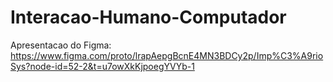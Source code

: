 # Interacao-Humano-Computador

Apresentacao do Figma: https://www.figma.com/proto/lrapAepgBcnE4MN3BDCy2p/Imp%C3%A9rioSys?node-id=52-2&t=u7owXkKjpoegYVYb-1
